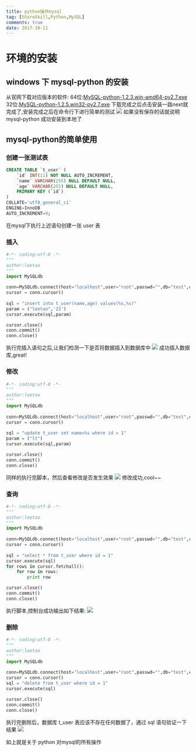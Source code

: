 ```yaml
---
title: python操作mysql
tag: [ShareSkill,Python,MySQL]
comments: true
date: 2017-10-11
---
```






# 环境的安装
## windows 下 mysql-python 的安装
从官网下载对应版本的软件:
64位:[MySQL-python-1.2.3.win-amd64-py2.7.exe](http://pan.baidu.com/s/1c1W9FXY)
32位:[MySQL-python-1.2.5.win32-py2.7.exe](http://pan.baidu.com/s/1jI9DeOQ)
下载完成之后点击安装一路next就完成了,安装完成之后在命令行下进行简单的测试
![](http://ww3.sinaimg.cn/large/d9e82fa4jw1f8okr3dogej20ht03hjro.jpg)
如果没有保存的话就说明 mysql-python 成功安装到本地了

## mysql-python的简单使用
### 创建一张测试表
```sql
CREATE TABLE `t_user` (
	`id` INT(11) NOT NULL AUTO_INCREMENT,
	`name` VARCHAR(255) NULL DEFAULT NULL,
	`age` VARCHAR(255) NULL DEFAULT NULL,
	PRIMARY KEY (`id`)
)
COLLATE='utf8_general_ci'
ENGINE=InnoDB
AUTO_INCREMENT=9;
```
在mysql下执行上述语句创建一张 user 表

### 插入
```python
#-*- coding:utf-8 -*-
"""
author:leetao
"""
import MySQLdb
        
conn=MySQLdb.connect(host="localhost",user="root",passwd="",db="test",charset="utf8")    
cursor = conn.cursor()      
         
sql = "insert into t_user(name,age) values(%s,%s)"     
param = ("leetao",'22')      
cursor.execute(sql,param)

cursor.close()
conn.commit()
conn.close()
```
执行完插入语句之后,让我们检测一下是否将数据插入到数据库中
![](http://ww4.sinaimg.cn/large/d9e82fa4jw1f8olulb8irj20hy0440sy.jpg)
成功插入数据库,great!

### 修改
```python
#-*- coding:utf-8 -*-
"""
author:leetao
"""
import MySQLdb
        
conn=MySQLdb.connect(host="localhost",user="root",passwd="",db="test",charset="utf8")    
cursor = conn.cursor()      
         
sql = "update t_user set name=%s where id = 1"     
param = ("lt")      
cursor.execute(sql,param) 

cursor.close()
conn.commit()
conn.close()
```
同样的执行完脚本，然后查看修改是否发生效果
![](http://ww1.sinaimg.cn/large/d9e82fa4jw1f8olz8fwbuj20hx03iwek.jpg)
修改成功,cool~~

### 查询
```python
#-*- coding:utf-8 -*-
"""
author:leetao
"""
import MySQLdb
        
conn=MySQLdb.connect(host="localhost",user="root",passwd="",db="test",charset="utf8")    
cursor = conn.cursor()      
         
sql = "select * from t_user where id = 1"     
cursor.execute(sql)
for rows in cursor.fetchall():
    for row in rows:
        print row

cursor.close()
conn.commit()
conn.close()
```
执行脚本,控制台成功输出如下结果:
![](http://ww4.sinaimg.cn/large/d9e82fa4jw1f8om1nxqbbj20g101omwz.jpg)

### 删除
```python
#-*- coding:utf-8 -*-
"""
author:leetao
"""
import MySQLdb
        
conn=MySQLdb.connect(host="localhost",user="root",passwd="",db="test",charset="utf8")    
cursor = conn.cursor()   
sql = "delete from t_user where id = 1"
cursor.execute(sql)

cursor.close()
conn.commit()
conn.close()
```
执行完删除后，数据库 t_user 表应该不存在任何数据了，通过 sql 语句验证一下结果
![](http://ww2.sinaimg.cn/large/d9e82fa4jw1f8om5yvdaij20hv01tmx1.jpg)

如上就是关于 python 对mysql的所有操作
